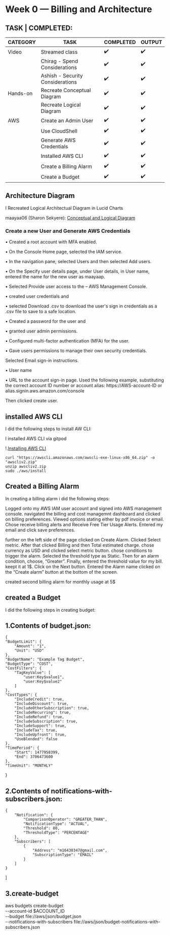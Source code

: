 # Week 0 — Billing and Architecture

## TASK | COMPLETED:



| CATEGORY | TASK | COMPLETED | OUTPUT | 
| --- | --- | --- | --- |
| Video | Streamed class | :heavy_check_mark: | :heavy_check_mark: |
| | Chirag - Spend Considerations | :heavy_check_mark:  | :heavy_check_mark: |
| | Ashish - Security Considerations | :heavy_check_mark:  | :heavy_check_mark: |
| Hands-on | Recreate Conceptual Diagram | :heavy_check_mark: | :heavy_check_mark: |
| | Recreate Logical Diagram | :heavy_check_mark: | :heavy_check_mark: |
| AWS | Create an Admin User | :heavy_check_mark: | :heavy_check_mark: |
| | Use CloudShell | :heavy_check_mark: | :heavy_check_mark: |
| | Generate AWS Credentials | :heavy_check_mark: |:heavy_check_mark: |
| | Installed AWS CLI | :heavy_check_mark: |:heavy_check_mark:  |
| | Create a Billing Alarm | :heavy_check_mark: | :heavy_check_mark: |
| | Create a Budget | :heavy_check_mark: | :heavy_check_mark: |



## Architecture Diagram

I Recreated Logical Architectual Diagram in Lucid Charts

maayaa06 (Sharon Sekyere): [Conceptual and Logical Diagram](https://lucid.app/lucidchart/110e6690-4013-4f7c-97f6-492366c3fc82/edit?invitationId=inv_e8818191-7dd1-4afa-b61c-4d075528a485&page=0_0#)


### Create a new User and Generate AWS Credentials

• Created a root account with MFA enabled.

• On the Console Home page, selected the IAM service.

• In the navigation pane, selected Users and then selected Add users.

• On the Specify user details page, under User details, in User name, entered the name for the new user as maayaap.

• Selected Provide user access to the – AWS Management Console.

• created user credentials and

• selected Download .csv to download the user's sign in credentials as a .csv file to save to a safe location.
 
• Created a password for the user and

• granted user admin permissions.

• Configured multi-factor authentication (MFA) for the user.

• Gave users permissions to manage their own security credentials.

Selected Email sign-in instructions. 

•	User name

•	URL to the account sign-in page. Used the following example, substituting the correct account ID number or account alias:
https://AWS-account-ID or alias.signin.aws.amazon.com/console

Then clicked create user.




## installed AWS CLI

I did the following steps to install AW CLI:

I installed AWS CLI via gitpod

!.[Installing AWS CLI](assets/)

```
curl "https://awscli.amazonaws.com/awscli-exe-linux-x86_64.zip" -o "awscliv2.zip"
unzip awscliv2.zip
sudo ./aws/install
```

## Created a Billing Alarm

In creating a billing alarm i did the following steps:

Logged onto my AWS IAM user account and
signed into AWS management console.
navigated the billing and cost managemnt dashboard and
clicked on billing preferences.
Viewed options stating either by pdf invoice or email.
Chose receive billing alerts and Receive Free Tier Usage Alerts.
Entered my email and click save preferences.

further on the left side of the page clicked on Create Alarm.
Clicked Select metric.
After that clicked Billing and then Total estimated charge.
chose currency as USD and clicked  select metric button.
chose conditions to trigger the alarm. 
Selected the threshold type as Static.
Then for an alarm condition, choose, “Greater”. 
Finally, entered the threshold value for my bill.
 keept it at 1$. 
 Click on the Next button.
Entered the Alarm name
clicked on the “Create alarm” button at the bottom of the screen.

created second billing alarm for monthly usage at 5$


## created a Budget

I did the following steps in creating budget:
    
    
 ## 1.Contents of budget.json:
    
    {
    "BudgetLimit": {
        "Amount": "1",
        "Unit": "USD"
    },
    "BudgetName": "Example Tag Budget",
    "BudgetType": "COST",
    "CostFilters": {
        "TagKeyValue": [
            "user:Key$value1",
            "user:Key$value2"
        ]
    },
    "CostTypes": {
        "IncludeCredit": true,
        "IncludeDiscount": true,
        "IncludeOtherSubscription": true,
        "IncludeRecurring": true,
        "IncludeRefund": true,
        "IncludeSubscription": true,
        "IncludeSupport": true,
        "IncludeTax": true,
        "IncludeUpfront": true,
        "UseBlended": false
    },
    "TimePeriod": {
        "Start": 1477958399,
        "End": 3706473600
    },
    "TimeUnit": "MONTHLY"
}


## 2.Contents of notifications-with-subscribers.json:



    {
        "Notification": {
            "ComparisonOperator": "GREATER_THAN",
            "NotificationType": "ACTUAL",
            "Threshold": 80,
            "ThresholdType": "PERCENTAGE"
        },
        "Subscribers": [
            {
                "Address": "m16430347@gmail.com",
                "SubscriptionType": "EMAIL"
            }
        ]
    }
]


## 3.create-budget

aws budgets create-budget \
    --account-id $ACCOUNT_ID \
    --budget file://aws/json/budget.json \
    --notifications-with-subscribers file://aws/json/budget-notifications-with-subscribers.json
